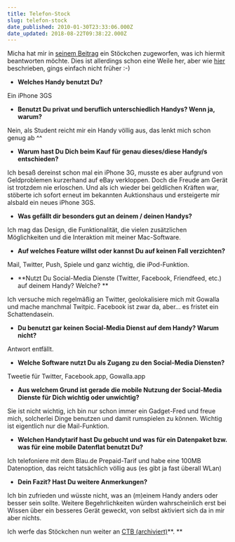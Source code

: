 ```yaml
---
title: Telefon-Stock
slug: telefon-stock
date_published: 2010-01-30T23:33:06.000Z
date_updated: 2018-08-22T09:38:22.000Z
---
```


Micha hat mir in [seinem Beitrag](http://weblog.micha-schmidt.net/2010/01/23/blogstoeckchen-mobile-social-media-nutzung/) ein Stöckchen zugeworfen, was ich hiermit beantworten möchte. Dies ist allerdings schon eine Weile her, aber wie [hier](__GHOST_URL__/13/abmeldung) beschrieben, gings einfach nicht früher :-)

- **Welches Handy benutzt Du?**

Ein iPhone 3GS

- **Benutzt Du privat und beruflich unterschiedlich Handys? Wenn  ja, warum?**

Nein, als Student reicht mir ein Handy völlig aus, das lenkt mich schon genug ab ^^

- **Warum hast Du Dich beim Kauf für genau dieses/diese Handy/s  entschieden?**

Ich besaß dereinst schon mal ein iPhone 3G, musste es aber aufgrund von Geldproblemen kurzerhand auf eBay verkloppen. Doch die Freude am Gerät ist trotzdem nie erloschen. Und als ich wieder bei geldlichen Kräften war, stöberte ich sofort erneut im bekannten Auktionshaus und ersteigerte mir alsbald ein neues iPhone 3GS.

- **Was gefällt dir besonders gut an deinem / deinen Handys?**

Ich mag das Design, die Funktionalität, die vielen zusätzlichen Möglichkeiten und die Interaktion mit meiner Mac-Software.

- **Auf welches Feature willst oder kannst Du auf keinen Fall  verzichten?**

Mail, Twitter, Push, Spiele und ganz wichtig, die iPod-Funktion.

- **Nutzt Du Social-Media Dienste (Twitter, Facebook, Friendfeed,  etc.) auf deinem Handy? Welche? **

Ich versuche mich regelmäßig an Twitter, geolokalisiere mich mit Gowalla und mache manchmal Twitpic. Facebook ist zwar da, aber... es fristet ein Schattendasein.

- **Du benutzt gar keinen Social-Media Dienst auf dem Handy?  Warum nicht?**

Antwort entfällt.

- **Welche Software nutzt Du als Zugang zu den Social-Media  Diensten?**

Tweetie für Twitter, Facebook.app, Gowalla.app

- **Aus welchem Grund ist gerade die mobile Nutzung der  Social-Media Dienste für Dich wichtig oder unwichtig?**

Sie ist nicht wichtig, ich bin nur schon immer ein Gadget-Fred und freue mich, solcherlei Dinge benutzen und damit rumspielen zu können. Wichtig ist eigentlich nur die Mail-Funktion.

- **Welchen Handytarif hast Du gebucht und was für ein Datenpaket  bzw. was für eine mobile Datenflat benutzt Du?**

Ich telefoniere mit dem Blau.de Prepaid-Tarif und habe eine 100MB Datenoption, das reicht tatsächlich völlig aus (es gibt ja fast überall WLan)

- **Dein Fazit? Hast Du weitere Anmerkungen?**

Ich bin zufrieden und wüsste nicht, was an (m)einem Handy anders oder besser sein sollte. Weitere Begehrlichkeiten würden wahrscheinlich erst bei Wissen über ein besseres Gerät geweckt, von selbst aktiviert sich da in mir aber nichts.

Ich werfe das Stöckchen nun weiter an [CTB (archiviert)](http://web.archive.org/web/20100131103750/http://2k12.de:80/2010/01/anleitung-free-sms-auf-2k12de/)**.
**
